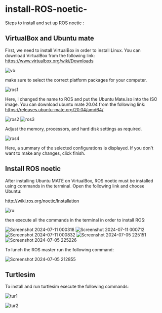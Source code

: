 # install-ROS-noetic-

Steps to install and set up ROS noetic :

## VirtualBox and Ubuntu mate

First, we need to install VirtualBox in order to install Linux. You can download VirtualBox from the following link: https://www.virtualbox.org/wiki/Downloads


![vb](https://github.com/lujains1/install-ROS-noetic-/assets/136511091/80197c3d-c35f-4087-9b90-d1a8c91f3850)


make sure to select the correct platform packages for your computer.




![ros1](https://github.com/lujains1/install-ROS-noetic-/assets/136511091/96a7e705-f922-4ecb-ba97-882d1fdcef0c)

Here, I changed the name to ROS and put the Ubuntu Mate.iso into the ISO image.
You can download ubuntu mate 20.04 from the following link: https://releases.ubuntu-mate.org/20.04/amd64/

![ros2](https://github.com/lujains1/install-ROS-noetic-/assets/136511091/d5e8112a-e953-4cba-b3e7-ad9bacebd25e)
![ros3](https://github.com/lujains1/install-ROS-noetic-/assets/136511091/dccfb396-48a7-41a1-a8df-e52473405aaa)

Adjust the memory, processors, and hard disk settings as required.

![ros4](https://github.com/lujains1/install-ROS-noetic-/assets/136511091/d78bba20-732e-45e2-80ff-a6e6197033d2)

Here, a summary of the selected configurations is displayed. If you don't want to make any changes, click finish.

## Install ROS noetic
After installing Ubuntu MATE on VirtualBox, ROS noetic must be installed using commands in the terminal.
Open the following link and choose Ubuntu: 

http://wiki.ros.org/noetic/Installation

![ru](https://github.com/lujains1/install-ROS-noetic-/assets/136511091/573f684c-2cae-4ac6-b0e5-bda6efad6dcd)


then execute all the commands in the terminal in order to install ROS: 

![Screenshot 2024-07-11 000318](https://github.com/lujains1/install-ROS-noetic-/assets/136511091/17c5e858-aa66-4242-a82b-8e1dd02d6074)
![Screenshot 2024-07-11 000712](https://github.com/lujains1/install-ROS-noetic-/assets/136511091/d716d5f2-4340-4949-8184-00a6cb386399)
![Screenshot 2024-07-11 000832](https://github.com/lujains1/install-ROS-noetic-/assets/136511091/f138293e-5dc3-4232-9663-cc79689517d0)
![Screenshot 2024-07-05 225151](https://github.com/lujains1/install-ROS-noetic-/assets/136511091/a2739c01-2654-4ee3-b06e-9db8b7c6aa14)
![Screenshot 2024-07-05 225226](https://github.com/lujains1/install-ROS-noetic-/assets/136511091/cca3c6e2-3684-4aa6-b94b-12d4137549a5)


To lunch the ROS master run the following command: 

![Screenshot 2024-07-05 212855](https://github.com/lujains1/install-ROS-noetic-/assets/136511091/0a8a48aa-ec0b-4a60-a029-b685187b10eb)


## Turtlesim 

 To install and run turtlesim execute the following commands:
 
![tur1](https://github.com/lujains1/install-ROS-noetic-/assets/136511091/dfdb5896-9c15-49df-b01c-713baf597c3d)

![tur2](https://github.com/lujains1/install-ROS-noetic-/assets/136511091/73a7d70d-a478-4840-b47a-136e0f05bb44)

